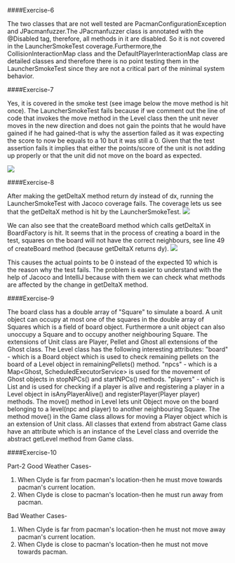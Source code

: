 ####Exercise-6

The two classes that are not well tested are PacmanConfigurationException and JPacmanfuzzer.The JPacmanfuzzer class is annotated with the @Disabled tag, therefore, all methods in it are disabled. So it is not covered in the LauncherSmokeTest coverage.Furthermore,the CollisionInteractionMap class and the
DefaultPlayerInteractionMap class are detailed classes and therefore there is no point testing them in the LauncherSmokeTest since they are not a critical part of the minimal system behavior.

####Exercise-7

Yes, it is covered in the smoke test (see image below the move method is hit once). The LauncherSmokeTest fails because if we comment out the line of code that invokes the move method in the Level class then
the unit never moves in the new direction and does not gain the points that he would have gained if he had gained-that is why the assertion failed as it was
expecting the score to now be equals to a 10 but it was still a 0. Given that the test assertion fails it implies that either the points/score of the unit is
not adding up properly or that the unit did not move on the board as expected.

<img src = "https://media.discordapp.net/attachments/546026199197941775/573954893296041990/SQT_exercise_7.PNG">

####Exercise-8

After making the getDeltaX method return dy instead of dx, running the LauncherSmokeTest with Jacoco coverage fails.
The coverage lets us see that the getDeltaX method is hit by the LauncherSmokeTest.
<img src = "https://media.discordapp.net/attachments/546026199197941775/573955038901305345/SQT_exercise_8_-_1.PNG"> 

We can also see that the createBoard method which calls getDeltaX in BoardFactory is hit. 
It seems that in the process of creating a board in the test, 
squares on the board will not have the correct neighbours, see line 49 of createBoard method (because getDeltaX returns dy). 
<img src = "https://media.discordapp.net/attachments/546026199197941775/573955077119803392/SQT_exercise_8_-_2.PNG" length = 75>

This causes the actual points to be 0 instead of the expected 10 which is the reason  why the test fails. 
The problem is easier to understand with the help of Jacoco and IntelliJ 
because with them we can check what methods are affected by the change in getDeltaX method.  

####Exercise-9

The board class has a double array of "Square" to simulate a board. 
A unit object can occupy at most one of the squares in the double array of Squares which is a field of board object.
Furthermore a unit object can also unoccupy a Square and to occupy another neighbouring Square. 
The extensions of Unit class are Player, Pellet and Ghost all extensions of the Ghost class.
The Level class has the following interesting attributes: 
"board" - which is a Board object which is used to check remaining pellets on the board of a Level object in remainingPellets() method.
"npcs" - which is a Map<Ghost, ScheduledExecutorService> is used for the movement of Ghost objects in stopNPCs() and startNPCs() methods.
"players" - which is List<Player> and is used for checking if a player is alive and registering a player in a Level object in isAnyPlayerAlive() and registerPlayer(Player player) methods.
The move() method in Level lets unit Object move on the board belonging to a level(npc and player) to another neighbouring Square.
The method move() in the Game class allows for moving a Player object which is an extension of Unit class.
All classes that extend from abstract Game class have an attribute which is an instance of the Level class 
and override the abstract getLevel method from Game class.

####Exercise-10

Part-2
  Good Weather Cases-
  1. When Clyde is far from pacman's location-then he must move towards pacman's current location.
  2. When Clyde is close to pacman's location-then he must run away from pacman.
  
  Bad Weather Cases-
  1. When Clyde is far from pacman's location-then he must not move away pacman's current location.
  2. When Clyde is close to pacman's location-then he must not move towards pacman.

